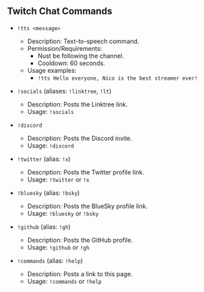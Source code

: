 ## Twitch Chat Commands
- `!tts <message>`
  - Description: Text-to-speech command.
  - Permission/Requirements:
    - Nust be following the channel.
    - Cooldown: 60 seconds.
  - Usage examples:
    - `!tts Hello everyone, Nico is the best streamer ever!`

- `!socials` (aliases: `!linktree`, `!lt`)
  - Description: Posts the Linktree link.
  - Usage: `!socials`

- `!discord`
  - Description: Posts the Discord invite.
  - Usage: `!discord`

- `!twitter` (alias: `!x`)
  - Description: Posts the Twitter profile link.
  - Usage: `!twitter` or `!x`

- `!bluesky` (alias: `!bsky`)
  - Description: Posts the BlueSky profile link.
  - Usage: `!bluesky` or `!bsky`

- `!github` (alias: `!gh`)
  - Description: Posts the GitHub profile.
  - Usage: `!github` or `!gh`

- `!commands` (alias: `!help`)
  - Description: Posts a link to this page.
  - Usage: `!commands` or `!help`
